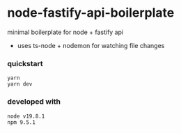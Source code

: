 # node-fastify-api-boilerplate
minimal boilerplate for node + fastify api

- uses ts-node + nodemon for watching file changes

### quickstart
```
yarn
yarn dev
```

### developed with
```
node v19.8.1
npm 9.5.1
```